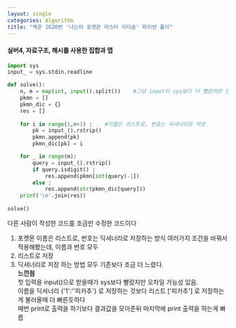 ```yaml
---
layout: single
categories: Algorithm
title: "백준 1620번 '나는야 포켓몬 마스터 이다솜' 파이썬 풀이"
---
```

#### 실버4, 자료구조, 해시를 사용한 집합과 맵

```py
import sys
input_ = sys.stdin.readline

def solve():
    n, m = map(int, input().split())    #그냥 input이 sys보다 더 빨랐지만 단순한 오차일 가능성 있음
    pkmn = []
    pkmn_dic = {}
    res = []
    
    for i in range(1,n+1) :    #이름은 리스트로, 번호는 딕셔너리로 저장
        pk = input_().rstrip()
        pkmn.append(pk)
        pkmn_dic[pk] = i

    for _ in range(m):
        query = input_().rstrip()
        if query.isdigit() :
            res.append(pkmn[int(query)-1])
        else :
            res.append(str(pkmn_dic[query]))
    print('\n'.join(res))
        
solve()
```
다른 사람이 작성한 코드를 조금만 수정한 코드이다<br>
1. 포켓몬 이름은 리스트로, 번호는 딕셔너리로 저장하는 방식
여러가지 조건을 바꿔서 적용해봤는데, 이름과 번호 모두<br>
1. 리스트로 저장
2. 딕셔너리로 저장
하는 방법 모두 기존보다 조금 더 느렸다.<br>
**느낀점**<br>
첫 입력을 input()으로 받을때가 sys보다 빨랐지만 오차일 가능성 있음.<br>
이름을 딕셔너리 {'1':''피카추'} 로 저장하는 것보다 리스트 ['피카추'] 로 저장하는게 불러올때 더 빠른듯하다<br>
매번 print로 출력을 하기보다 결과값을 모아준뒤 마지막에 print 출력을 하는게 빠름